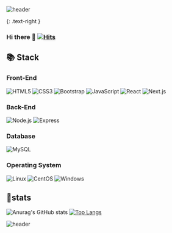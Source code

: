 ![header](https://capsule-render.vercel.app/api?type=waving&color=9fd3c7&text=SuwonYang%20%20&height=200&fontColor=142d4c)

{: .text-right }

### Hi there 👋  [![Hits](https://hits.seeyoufarm.com/api/count/incr/badge.svg?url=https%3A%2F%2Fgithub.com%2Fysw7939&count_bg=%238BD7D1&title_bg=%23414A50&icon=github.svg&icon_color=%23E7E7E7&title=+hits&edge_flat=false)](https://hits.seeyoufarm.com)
## 📚 Stack
### Front-End
<img alt="HTML5" src ="https://img.shields.io/badge/HTML5-E34F26.svg?&style=for-the-badge&logo=HTML5&logoColor=white"/> <img alt="CSS3" src ="https://img.shields.io/badge/CSS3-1572B6.svg?&style=for-the-badge&logo=CSS3&logoColor=white"/> <img alt="Bootstrap" src ="https://img.shields.io/badge/Bootstrap-7952B3.svg?&style=for-the-badge&logo=Bootstrap&logoColor=white"/> <img alt="JavaScript" src ="https://img.shields.io/badge/JavaScript-233142.svg?&style=for-the-badge&logo=JavaScript&logoColor=F7DF1E"/>
<img alt="React" src ="https://img.shields.io/badge/React-61DAFB.svg?&style=for-the-badge&logo=React&logoColor=white"/> 
<img alt="Next.js" src ="https://img.shields.io/badge/Next.js-000000.svg?&style=for-the-badge&logo=Next.js&logoColor=white"/>
### Back-End
<img alt="Node.js" src ="https://img.shields.io/badge/Node.js-339933.svg?&style=for-the-badge&logo=Node.js&logoColor=white"/> <img alt="Express" src ="https://img.shields.io/badge/Express-000000.svg?&style=for-the-badge&logo=Express&logoColor=white"/>

### Database
<img alt="MySQL" src ="https://img.shields.io/badge/MySQL-4479A1.svg?&style=for-the-badge&logo=MySQL&logoColor=white"/>

### Operating System
<img alt="Linux" src ="https://img.shields.io/badge/Linux-FCC624.svg?&style=for-the-badge&logo=Linux&logoColor=white"/> <img alt="CentOS" src ="https://img.shields.io/badge/CentOS-262577.svg?&style=for-the-badge&logo=CentOS&logoColor=white"/> <img alt="Windows" src ="https://img.shields.io/badge/Windows-0078D6.svg?&style=for-the-badge&logo=Windows&logoColor=white"/> 

## 🥇stats
![Anurag's GitHub stats](https://github-readme-stats.vercel.app/api?username=ysw7939&show_icons=true&title_color=062743&hide=prs&text_color=85a6b1&icon_color=8bd7d1&bg_color=f9f9f9&border_color=414a50)
[![Top Langs](https://github-readme-stats.vercel.app/api/top-langs/?username=ysw7939&layout=compact&title_color=062743&text_color=85a6b1&bg_color=f9f9f9&border_color=414a50)](https://github.com/anuraghazra/github-readme-stats)

![header](https://capsule-render.vercel.app/api?type=waving&color=9fd3c7&height=200&section=footer)
